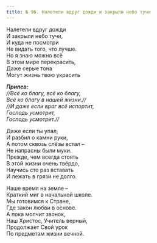 ```yaml
---
title: № 96. Налетели вдруг дожди и закрыли небо тучи
---
```


Налетели вдруг дожди  
И закрыли небо тучи,  
И куда не посмотри  
Не видать того, что лучше.  
Но я знаю можно всё  
В этом мире перекрасить,  
Даже серые тона  
Могут жизнь твою украсить  

*__Припев:__  
//Всё ко благу, всё ко благу,  
Всё ко благу в нашей жизни.//  
//И даже если враг всё испортит,  
Господь усмотрит,  
Господь усмотрит.//*

Даже если ты упал,  
И разбил о камни руки,  
А потом сквозь слёзы встал –  
Не напрасны были муки.  
Прежде, чем всегда стоять  
В этой жизни очень твёрдо,  
Научись сто раз вставать  
И лежать в грязи не долго.  

Наше время на земле –  
Краткий миг в начальной школе.  
Мы готовимся к Стране,  
Где закон любви в основе.  
А пока молчит звонок,  
Наш Христос, Учитель верный,  
Продолжает Свой урок  
По предметам жизни вечной.
